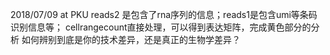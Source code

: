 2018/07/09
at PKU
reads2 是包含了rna序列的信息；reads1是包含umi等条码识别信息等；
cellrangecount直接处理，可以得到表达矩阵，完成黄色部分的分析
如何辨别到底是你的技术差异，还是真正的生物学差异？

